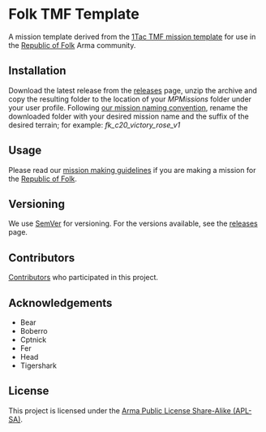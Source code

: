 # Folk TMF Template
A mission template derived from the [1Tac TMF mission template](https://github.com/TMF3/TMF/blob/master/README.md) for use in the [Republic of Folk](http://www.republicoffolk.org/) Arma community.

## Installation
Download the latest release from the [releases](https://github.com/ferstaberinde/Folk_TMF_Template/releases) page, unzip the archive and copy the resulting folder to the location of your *MPMissions* folder under your user profile. Following [our mission naming convention](http://www.republicoffolk.org/forum/viewtopic.php?f=89&t=2297), rename the downloaded folder with your desired mission name and the suffix of the desired terrain; for example: *fk\_c20\_victory\_rose\_v1*

## Usage
Please read our [mission making guidelines](http://www.republicoffolk.org/forum/viewtopic.php?f=89&t=2297) if you are making a mission for the [Republic of Folk](http://www.republicoffolk.org/).

## Versioning

We use [SemVer](http://semver.org/) for versioning. For the versions available, see the [releases](https://github.com/ferstaberinde/Folk_TMF_Template/releases) page.

## Contributors

[Contributors](https://github.com/ferstaberinde/Folk_TMF_Template/contributors) who participated in this project.

## Acknowledgements
 
* Bear
* Boberro
* Cptnick 
* Fer
* Head
* Tigershark

## License

This project is licensed under the [Arma Public License Share-Alike (APL-SA)](https://www.bistudio.com/community/licenses/arma-public-license-share-alike). 
